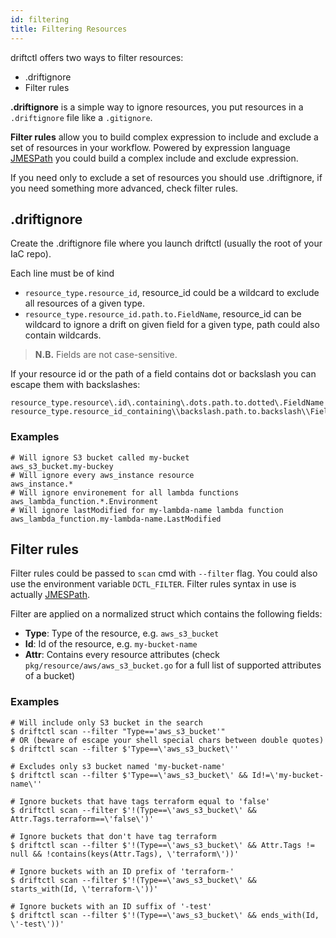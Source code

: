 ```yaml
---
id: filtering
title: Filtering Resources
---
```


driftctl offers two ways to filter resources:

- .driftignore
- Filter rules

**.driftignore** is a simple way to ignore resources, you put resources in a `.driftignore` file like a `.gitignore`.

**Filter rules** allow you to build complex expression to include and exclude a set of resources in your workflow.
Powered by expression language [JMESPath](https://jmespath.org/) you could build a complex include and exclude expression.

If you need only to exclude a set of resources you should use .driftignore, if you need something more advanced, check filter rules.

## .driftignore

Create the .driftignore file where you launch driftctl (usually the root of your IaC repo).

Each line must be of kind

- `resource_type.resource_id`, resource_id could be a wildcard to exclude all resources of a given type.
- `resource_type.resource_id.path.to.FieldName`, resource_id can be wildcard to ignore a drift on given field for a given type, path could also contain wildcards.

> **N.B.** Fields are not case-sensitive.

If your resource id or the path of a field contains dot or backslash you can escape them with backslashes:

```ignore
resource_type.resource\.id\.containing\.dots.path.to.dotted\.FieldName
resource_type.resource_id_containing\\backslash.path.to.backslash\\FieldName
```

### Examples

```ignore
# Will ignore S3 bucket called my-bucket
aws_s3_bucket.my-buckey
# Will ignore every aws_instance resource
aws_instance.*
# Will ignore environement for all lambda functions
aws_lambda_function.*.Environment
# Will ignore lastModified for my-lambda-name lambda function
aws_lambda_function.my-lambda-name.LastModified
```

## Filter rules

Filter rules could be passed to `scan` cmd with `--filter` flag.
You could also use the environment variable `DCTL_FILTER`.
Filter rules syntax in use is actually [JMESPath](https://jmespath.org/specification.html).

Filter are applied on a normalized struct which contains the following fields:

- **Type**: Type of the resource, e.g. `aws_s3_bucket`
- **Id**: Id of the resource, e.g. `my-bucket-name`
- **Attr**: Contains every resource attributes (check `pkg/resource/aws/aws_s3_bucket.go` for a full list of supported attributes of a bucket)

### Examples

```shell
# Will include only S3 bucket in the search
$ driftctl scan --filter "Type=='aws_s3_bucket'"
# OR (beware of escape your shell special chars between double quotes)
$ driftctl scan --filter $'Type==\'aws_s3_bucket\''

# Excludes only s3 bucket named 'my-bucket-name'
$ driftctl scan --filter $'Type==\'aws_s3_bucket\' && Id!=\'my-bucket-name\''

# Ignore buckets that have tags terraform equal to 'false'
$ driftctl scan --filter $'!(Type==\'aws_s3_bucket\' && Attr.Tags.terraform==\'false\')'

# Ignore buckets that don't have tag terraform
$ driftctl scan --filter $'!(Type==\'aws_s3_bucket\' && Attr.Tags != null && !contains(keys(Attr.Tags), \'terraform\'))'

# Ignore buckets with an ID prefix of 'terraform-'
$ driftctl scan --filter $'!(Type==\'aws_s3_bucket\' && starts_with(Id, \'terraform-\'))'

# Ignore buckets with an ID suffix of '-test'
$ driftctl scan --filter $'!(Type==\'aws_s3_bucket\' && ends_with(Id, \'-test\'))'

```
